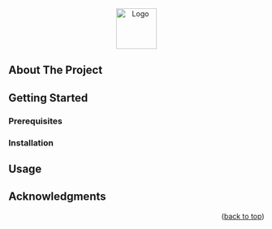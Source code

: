 
<!-- PROJECT LOGO -->
<div align="center">
  <a href="https://github.com/kjmtaylor22/stegodyve">
    <img src="images/stegodyve_logo.bmp" alt="Logo" width="80" height="80">
  </a>
</div>


<!-- ABOUT THE PROJECT -->
## About The Project


<!-- GETTING STARTED -->
## Getting Started


### Prerequisites


### Installation


<!-- USAGE EXAMPLES -->
## Usage


<!-- ACKNOWLEDGMENTS -->
## Acknowledgments


<p align="right">(<a href="#readme-top">back to top</a>)</p>

